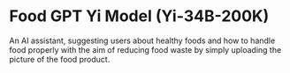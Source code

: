# Food GPT Yi Model (Yi-34B-200K)
An AI assistant, suggesting users about healthy foods and how to handle food properly with the aim of reducing food waste by simply uploading the picture of the food product.

